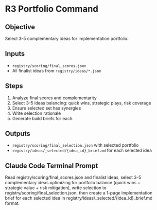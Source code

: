 # R3 Portfolio Command

## Objective
Select 3-5 complementary ideas for implementation portfolio.

## Inputs
- `registry/scoring/final_scores.json`
- All finalist ideas from `registry/ideas/*.json`

## Steps
1. Analyze final scores and complementarity
2. Select 3-5 ideas balancing: quick wins, strategic plays, risk coverage
3. Ensure selected set has synergies
4. Write selection rationale
5. Generate build briefs for each

## Outputs
- `registry/scoring/final_selection.json` with selected portfolio
- `registry/ideas/_selected/{idea_id}_brief.md` for each selected idea

## Claude Code Terminal Prompt
Read registry/scoring/final_scores.json and finalist ideas, select 3-5 complementary ideas optimizing for portfolio balance (quick wins + strategic value + risk mitigation), write selection to registry/scoring/final_selection.json, then create a 1-page implementation brief for each selected idea in registry/ideas/_selected/{idea_id}_brief.md format.